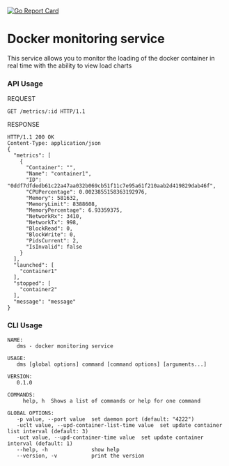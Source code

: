 [![Go Report Card](https://goreportcard.com/badge/github.com/lavrs/docker-monitoring-service)](https://goreportcard.com/report/github.com/lavrs/docker-monitoring-service)
# Docker monitoring service
This service allows you to monitor the loading of the docker container in real time with the ability to view load charts
### API Usage
REQUEST
```
GET /metrics/:id HTTP/1.1
```
RESPONSE
```
HTTP/1.1 200 OK
Content-Type: application/json
{
  "metrics": [
    {
      "Container": "",
      "Name": "container1",
      "ID": "0ddf7dfdedb61c22a47aa032b069cb51f11c7e95a61f210aab2d419829dab46f",
      "CPUPercentage": 0.0023855158363192976,
      "Memory": 581632,
      "MemoryLimit": 8388608,
      "MemoryPercentage": 6.93359375,
      "NetworkRx": 3410,
      "NetworkTx": 998,
      "BlockRead": 0,
      "BlockWrite": 0,
      "PidsCurrent": 2,
      "IsInvalid": false
    }
  ],
  "launched": [
    "container1"
  ],
  "stopped": [
    "container2"
  ],
  "message": "message"
}
```
### CLI Usage
```
NAME:
   dms - docker monitoring service

USAGE:
   dms [global options] command [command options] [arguments...]

VERSION:
   0.1.0

COMMANDS:
     help, h  Shows a list of commands or help for one command

GLOBAL OPTIONS:
   -p value, --port value  set daemon port (default: "4222")
   -uclt value, --upd-container-list-time value  set update container list interval (default: 3)
   -uct value, --upd-container-time value  set update container interval (default: 1)
   --help, -h              show help
   --version, -v           print the version
```
